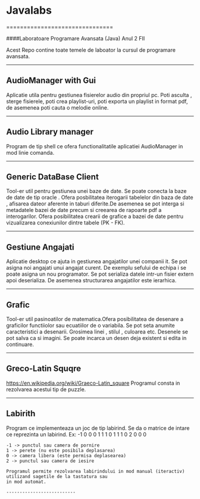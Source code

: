 # Javalabs
===============================

####Laboratoare Programare Avansata (Java) Anul 2 FII

Acest Repo contine toate temele de laboator la cursul de programare avansata.


------------------------------------
AudioManager with Gui 
---------------------------------------
  
   Aplicatie utila pentru gestiunea fisierelor audio din propriul pc. Poti asculta , sterge fisierele, poti crea playlist-uri, poti exporta un playlist in format pdf, de asemenea poti cauta o melodie online.
   

-----------------------------
Audio Library manager
---------------------------

  Program de tip shell ce ofera functionalitatile aplicatiei AudioManager in mod linie comanda.


  
------------------------------
Generic DataBase Client
-------------------------------

  Tool-er util pentru gestiunea unei baze de date. Se poate conecta la baze de date de tip oracle . Ofera posbilitatea iterogarii tabelelor din baza de date , afisarea dateor aferente in taburi diferite.De asemenea se pot interga si metadatele bazei de date precum si creearea de rapoarte pdf a interogarilor. Ofera posibilitatea crearii de grafice a bazei de date pentru vizualizarea conexiunilor dintre tabele (PK - FK).
  
  
--------------------------------
Gestiune Angajati
-----------------------------
  Aplicatie desktop ce ajuta in gestiunea angajatilor unei companii it. Se pot asigna noi angajati unui angajat curent. De exemplu sefului de echipa i se poate asigna un nou programator. Se pot serializa datele intr-un fisier extern apoi deserializa. De asemenea structurarea angajatilor este ierarhica.
  
  
  
-------------------------
Grafic
--------------------
   Tool-er util pasinoatilor de matematica.Ofera posibilitatea de desenare a graficilor functiiolor sau ecuatiilor de o variabila. Se pot seta anumite caracteristici a desenarii. Grosimea linei , stilul , culoarea etc. Desenele se pot salva ca si imagini. Se poate incarca un desen deja existent si edita in continuare.
   
-----------------------------------
Greco-Latin Squqre
-----------------------
   https://en.wikipedia.org/wiki/Graeco-Latin_square
   Programul consta in rezolvarea acestui tip de puzzle.
   
 ---------------------------------
 Labirith  
 -------------------------- 
   Program ce implementeaza un joc de tip labirind. Se da o matrice de intare ce reprezinta un labirind. Ex:
   -1 0 0 0
    1 1 1 0
    1 1 1 0
    2 0 0 0
    
    -1 -> punctul sau camera de pornire
    1 -> perete (nu este posibila deplasarea)
    0 -> camera libera (este permisa deplasearea)
    2 -> punctul sau camera de iesire
    
    Programul permite rezolvarea labirindului in mod manual (iteractiv) utilizand sagetile de la tastatura sau
    in mod automat.
    
    --------------------------
    
   
  

   


